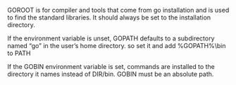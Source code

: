 GOROOT is for compiler and tools that come from go installation and is used to find the standard libraries. It should always be set to the installation directory. 

If the environment variable is unset, GOPATH defaults to a subdirectory named “go” in the user’s home directory. 
so set it and add %GOPATH%\bin to PATH

If the GOBIN environment variable is set, commands are installed to the directory it names instead of DIR/bin. GOBIN must be an absolute path.
